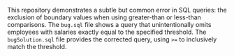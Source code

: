 This repository demonstrates a subtle but common error in SQL queries: the exclusion of boundary values when using greater-than or less-than comparisons.  The `bug.sql` file shows a query that unintentionally omits employees with salaries exactly equal to the specified threshold.  The `bugSolution.sql` file provides the corrected query, using `>=` to inclusively match the threshold.
